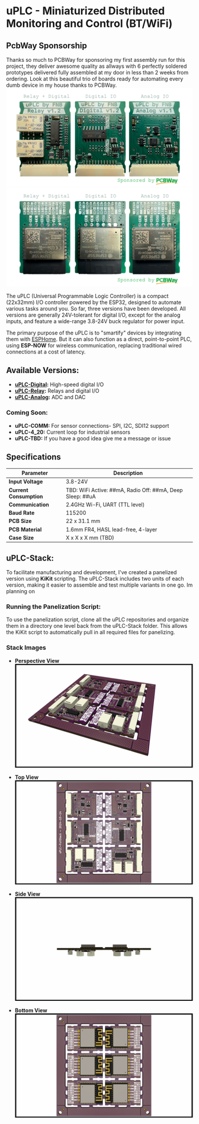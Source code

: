 # uPLC - Miniaturized Distributed Monitoring and Control (BT/WiFi)
## PcbWay Sponsorship
Thanks so much to PCBWay for sponsoring my first assembly run for this project, they deliver awesome quality as allways with 6 perfectly soldered prototypes delivered fully assembled at my door in less than 2 weeks from ordering. Look at this beautiful trio of boards ready for automating every dumb device in my house thanks to PCBWay.
![uPLC-Trio](./PICTURES/uPLC-Trio.png)
![uPLC-Trio-Bottom](./PICTURES/uPLC-Trio-Bottom.png)

The uPLC (Universal Programmable Logic Controller) is a compact (22x32mm) I/O controller powered by the ESP32, designed to automate various tasks around you. So far, three versions have been developed. All versions are generally 24V-tolerant for digital I/O, except for the analog inputs, and feature a wide-range 3.8-24V buck regulator for power input.

The primary purpose of the uPLC is to "smartify" devices by integrating them with [ESPHome](https://esphome.io/). But it can also function as a direct, point-to-point PLC, using **ESP-NOW** for wireless communication, replacing traditional wired connections at a cost of latency. 

## Available Versions:
- **[uPLC-Digital](https://github.com/fredriknk/uPLC-digital):** High-speed digital I/O
- **[uPLC-Relay](https://github.com/fredriknk/uPLC-relay):** Relays and digital I/O
- **[uPLC-Analog](https://github.com/fredriknk/uPLC-Analog):** ADC and DAC

### Coming Soon:
- **uPLC-COMM:** For sensor connections- SPI, I2C, SDI12 support
- **uPLC-4_20:** Current loop for industrial sensors
- **uPLC-TBD:** If you have a good idea give me a message or issue 

## Specifications

| **Parameter**   | **Description**                                                     |
|-----------------|---------------------------------------------------------------------|
| **Input Voltage** | 3.8-24V                                                           |
| **Current Consumption**  | TBD: WiFi Active: ##mA, Radio Off: ##mA, Deep Sleep: ##uA  |  
| **Communication** | 2.4GHz Wi-Fi, UART (TTL level)                                    |
| **Baud Rate**    | 115200                                                             |
| **PCB Size**     | 22 x 31.1 mm                                                       |
| **PCB Material** | 1.6mm FR4, HASL lead-free, 4-layer                                 |
| **Case Size**    | X x X x X mm (TBD)                                                 |

## uPLC-Stack:
To facilitate manufacturing and development, I've created a panelized version using **KiKit** scripting. The uPLC-Stack includes two units of each version, making it easier to assemble and test multiple variants in one go. Im planning on

### Running the Panelization Script:
To use the panelization script, clone all the uPLC repositories and organize them in a directory one level back from the uPLC-Stack folder. This allows the KiKit script to automatically pull in all required files for panelizing.

### Stack Images

- **Perspective View**  
  ![Front](./PICTURES/TOP.PNG)
  
- **Top View**  
  ![Front](./PICTURES/OTOP.PNG)

- **Side View**  
  ![Side](./PICTURES/OLEFT.png)

- **Bottom View**  
  ![Back](./PICTURES/OBOT.PNG)
